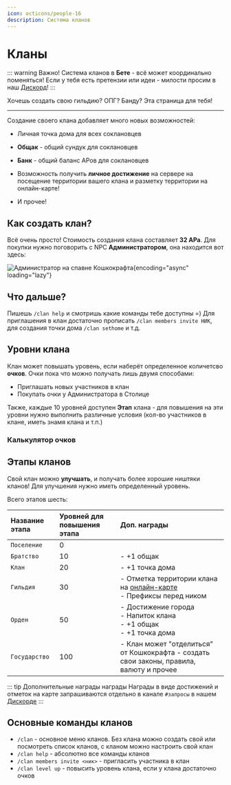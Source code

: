 ```yaml
---
icon: octicons/people-16
description: Система кланов
---
```


# Кланы <Badge type="warning" text="В Бете" />



::: warning Важно!
Система кланов в **Бете** - всё может координально поменяться! Если у тебя есть претензии или идеи - милости просим в наш [Дискорд](https://discord.gg/6f3FwFRJWC)!
:::

Хочешь создать свою гильдию? ОПГ? Банду? Эта страница для тебя!

***

Создание своего клана добавляет много новых возможностей:

- Личная точка дома для всех соклановцев

- **Общак** - общий сундук для соклановцев

- **Банк** - общий баланс АРов для соклановцев

- Возможность получить **личное достижение** на сервере на посещение территории вашего клана и разметку территории на онлайн-карте!

- И прочее!

## Как создать клан?

Всё очень просто! Стоимость создания клана составляет **32 АРа**. Для покупки нужно поговорить с NPC **Администратором**, она находится вот здесь:

![Администратор на спавне Кошкокрафта](/assets/general/map/spawn_admin.png){encoding="async" loading="lazy"}

## Что дальше?

Пишешь `/clan help` и смотришь какие команды тебе доступны =)
Для приглашения в клан достаточно прописать `/clan members invite НИК`, для создания точки дома `/clan sethome` и т.д.

## Уровни клана

Клан может повышать уровень, если наберёт определенное количетсво **очков**. Очки пока что можно получать лишь двумя способами:

- Приглашать новых участников в клан
- Покупать очки у Администратора в Столице

Также, каждые 10 уровней доступен **Этап** клана - для повышения на эти уровни нужно выполнить различные условия (кол-во участников в клане, иметь знамя клана и т.п.)

### Калькулятор очков

<ClanLevelCalculator />

## Этапы кланов

Свой клан можно **улучшать**, и получать более хорошие ништяки кланов! Для улучшения нужно иметь определенный уровень.

Всего этапов шесть:

| Название этапа | Уровней для повышения этапа | Доп. награды                                                                                      |
| :------------- | :-------------------------- | :------------------------------------------------------------------------------------------------ |
| `Поселение`    | 0                           |                                                                                                  |
| `Братство`     | 10                          | - +1 общак                                                                                        |
| `Клан`         | 20                          | - +1 точка дома                                                                                   |
| `Гильдия`      | 30                          | - Отметка территории клана на [онлайн-карте](https://map.catcraftmc.ru)<br>- Префиксы перед ником |
| `Орден`        | 50                          | - Достижение города<br>- Напиток клана<br>- +1 общак<br>- +1 точка дома                           |
| `Государство`  | 100                         | - Клан может "отделиться" от Кошкокрафта - создать свои законы, правила, валюту и прочее          |

::: tip Дополнительные награды награды
Награды в виде достижений и отметок на карте запрашиваются отдельно в канале `#запросы` в нашем [Дискорде](https://discord.gg/6f3FwFRJWC)
:::

## Основные команды кланов

- `/clan` - основное меню кланов. Без клана можно создать свой или посмотреть список кланов, с кланом можно настроить свой клан
- `/clan help` - абсолютно все команды кланов
- `/clan members invite <ник>` - пригласить участника в клан
- `/clan level up` - повысить уровень клана, если у клана достаточно очков


